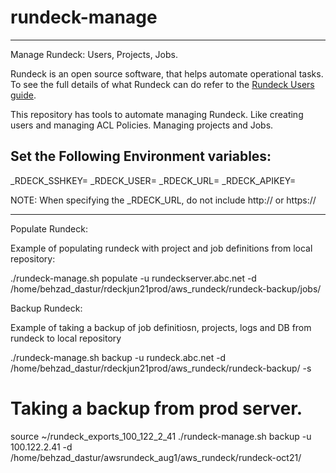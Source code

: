 # rundeck-manage
----

Manage Rundeck: Users, Projects, Jobs.

Rundeck is an open source software, that helps automate operational tasks. To see the full details of what Rundeck can do refer to the [Rundeck Users guide](http://rundeck.org/docs/manual/introduction.html).

This repository has tools to automate managing Rundeck. Like creating users and managing ACL Policies. Managing projects and Jobs.

Set the Following Environment variables:
---
_RDECK_SSHKEY=<path to access key>
_RDECK_USER=<rundeck user>
_RDECK_URL=<run deck url>
_RDECK_APIKEY=<api key>

NOTE:
When specifying the _RDECK_URL, do not include http:// or https://

---

Populate Rundeck:

Example of populating rundeck with project and job definitions from local repository:

./rundeck-manage.sh populate -u rundeckserver.abc.net -d /home/behzad_dastur/rdeckjun21prod/aws_rundeck/rundeck-backup/jobs/

Backup Rundeck:

Example of taking a backup of job definitiosn, projects, logs and DB from rundeck to local repository

./rundeck-manage.sh backup -u rundeck.abc.net -d /home/behzad_dastur/rdeckjun21prod/aws_rundeck/rundeck-backup/ -s

# Taking a backup from prod server.
source ~/rundeck_exports_100_122_2_41 
./rundeck-manage.sh backup -u 100.122.2.41 -d /home/behzad_dastur/awsrundeck_aug1/aws_rundeck/rundeck-oct21/

